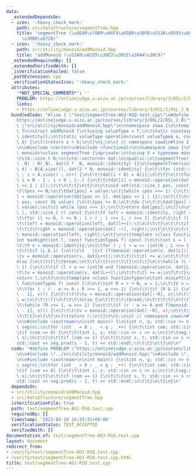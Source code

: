```yaml
---
data:
  _extendedDependsOn:
  - icon: ':heavy_check_mark:'
    path: src/dataStructure/segmentTree.hpp
    title: "segmentTree (\u4E00\u70B9\u66F4\u65B0\u30FB\u533A\u9593\u6F14\u7B97\u30BB\
      \u30B0\u6728)"
  - icon: ':heavy_check_mark:'
    path: src/utility/monoid/addMonoid.hpp
    title: "addMonoid (\u52A0\u6CD5\u30E2\u30CE\u30A4\u30C9)"
  _extendedRequiredBy: []
  _extendedVerifiedWith: []
  _isVerificationFailed: false
  _pathExtension: cpp
  _verificationStatusIcon: ':heavy_check_mark:'
  attributes:
    '*NOT_SPECIAL_COMMENTS*': ''
    PROBLEM: https://onlinejudge.u-aizu.ac.jp/courses/library/3/DSL/2/DSL_2_B
    links:
    - https://onlinejudge.u-aizu.ac.jp/courses/library/3/DSL/2/DSL_2_B
  bundledCode: "#line 1 \"test/segmentTree-AOJ-RSQ.test.cpp\"\n#define PROBLEM \"\
    https://onlinejudge.u-aizu.ac.jp/courses/library/3/DSL/2/DSL_2_B\"\n\n#line 2\
    \ \"src/utility/monoid/addMonoid.hpp\"\n\nnamespace zawa {\n\ntemplate <class\
    \ T>\nstruct addMonoid {\n\tusing valueType = T;\n\tstatic constexpr valueType\
    \ identity{};\n\tstatic valueType operation(const valueType& a, const valueType&\
    \ b) {\n\t\treturn a + b;\n\t}\n};\n\n} // namespace zawa\n#line 2 \"src/dataStructure/segmentTree.hpp\"\
    \n\n#include <vector>\n#include <functional>\n\nnamespace zawa {\n\ntemplate <class\
    \ monoid>\nclass segmentTree {\nprivate:\n\tusing V = typename monoid::valueType;\n\
    \tstd::size_t N;\n\tstd::vector<V> dat;\n\npublic:\n\tsegmentTree() {}\n\tsegmentTree(int\
    \ _N) : N(_N), dat(2 * _N, monoid::identity) {}\n\tsegmentTree(const std::vector<V>&\
    \ A) : N(A.size()), dat(2 * N, monoid::identity) {\n\t\tfor (std::size_t i = 0\
    \ ; i < A.size() ; i++) {\n\t\t\tdat[i + N] = A[i];\n\t\t}\n\t\tfor (std::size_t\
    \ i = N - 1 ; i > 0 ; i--) {\n\t\t\tdat[i] = monoid::operation(dat[i << 1], dat[i\
    \ << 1 | 1]);\t\t\n\t\t}\n\t}\n\n\tvoid set(std::size_t pos, const V& value) {\n\
    \t\tpos += N;\n\t\tdat[pos] = value;\n\t\twhile (pos >>= 1) {\n\t\t\tdat[pos]\
    \ = monoid::operation(dat[pos << 1], dat[pos << 1 | 1]);\n\t\t}\n\t}\n\n\tV update(std::size_t\
    \ pos, const V& value) {\n\t\tpos += N;\n\t\tdo {\n\t\t\tdat[pos] = monoid::operation(dat[pos],\
    \ value);\n\t\t} while (pos >>= 1);\n\t\treturn dat[pos];\n\t}\n\n\tV prod(std::size_t\
    \ l, std::size_t r) const {\n\t\tV left = monoid::identity, right = monoid::identity;\n\
    \t\tfor (l += N, r += N ; l < r ; l >>= 1, r >>= 1) {\n\t\t\tif (l & 1) {\n\t\t\
    \t\tleft = monoid::operation(left, dat[l++]);\t\n\t\t\t}\n\t\t\tif (r & 1) {\n\
    \t\t\t\tright = monoid::operation(dat[--r], right);\n\t\t\t}\n\t\t}\n\t\treturn\
    \ monoid::operation(left, right);\n\t}\n\n\ttemplate <class functionType>\n\t\
    int maxRight(int l, const functionType& f) const {\n\t\tint L = l + N, w = 1;\n\
    \t\tV v = monoid::identity;\n\t\tfor ( ; l + w <= (int)N ; L >>= 1, w <<= 1) {\n\
    \t\t\tif (L & 1) {\n\t\t\t   \tif (f(monoid::operation(v, dat[L]))) {\n\t\t\t\t\
    \tv = monoid::operation(v, dat[L++]);\n\t\t\t\t\tl += w;\n\t\t\t\t}\n\t\t\t\t\
    else {\n\t\t\t\t\tbreak;\n\t\t\t\t}\n\t\t\t}\n\t\t}\n\t\twhile (L <<= 1, w >>=\
    \ 1) {\n\t\t\tif (l + w <= (int)N and f(monoid::operation(v, dat[L]))) {\n\t\t\
    \t\tv = monoid::operation(v, dat[L++]);\n\t\t\t\tl += w;\n\t\t\t}\n\t\t}\n\t\t\
    return l;\n\t}\n\n\ttemplate <class functionType>\n\tint minLeft(int r, const\
    \ functionType& f) const {\t\n\t\tint R = r + N, w = 1;\n\t\tV v = monoid::identity;\n\
    \t\tfor ( ; r - w >= 0 ; R >>= 1, w <<= 1) {\n\t\t\tif (R & 1) {\n\t\t\t\tif (f(monoid::operation(dat[R\
    \ - 1], v))) {\n\t\t\t\t\tv = monoid::operation(dat[--R], v);\n\t\t\t\t\tr -=\
    \ w;\n\t\t\t\t}\n\t\t\t\telse {\n\t\t\t\t\tbreak;\n\t\t\t\t}\n\t\t\t}\n\t\t}\n\
    \t\twhile (R <<= 1, w >>= 1) {\n\t\t\tif (r - w >= 0 and f(monoid::operation(dat[R\
    \ - 1], v))) {\n\t\t\t\tv = monoid::operation(dat[--R], v);\n\t\t\t\tr -= w;\n\
    \t\t\t}\n\t\t}\n\t\treturn r;\n\t}\t\n};\n\n} // namespace zawa\n#line 5 \"test/segmentTree-AOJ-RSQ.test.cpp\"\
    \n\n#include <iostream>\n\nint main() {\n\tint n, q; std::cin >> n >> q;\n\tzawa::segmentTree<zawa::addMonoid<int>>\
    \ seg(n);\n\tfor (int _ = 0 ; _ < q ; _++) {\n\t\tint com; std::cin >> com;\n\t\
    \tif (com == 0) {\n\t\t\tint i, x; std::cin >> i >> x;\n\t\t\tseg.update(i - 1,\
    \ x);\n\t\t}\n\t\tif (com == 1) {\n\t\t\tint s, t; std::cin >> s >> t;\n\t\t\t\
    std::cout << seg.prod(s - 1, t) << std::endl;\n\t\t}\n\t}\n}\n"
  code: "#define PROBLEM \"https://onlinejudge.u-aizu.ac.jp/courses/library/3/DSL/2/DSL_2_B\"\
    \n\n#include \"../src/utility/monoid/addMonoid.hpp\"\n#include \"../src/dataStructure/segmentTree.hpp\"\
    \n\n#include <iostream>\n\nint main() {\n\tint n, q; std::cin >> n >> q;\n\tzawa::segmentTree<zawa::addMonoid<int>>\
    \ seg(n);\n\tfor (int _ = 0 ; _ < q ; _++) {\n\t\tint com; std::cin >> com;\n\t\
    \tif (com == 0) {\n\t\t\tint i, x; std::cin >> i >> x;\n\t\t\tseg.update(i - 1,\
    \ x);\n\t\t}\n\t\tif (com == 1) {\n\t\t\tint s, t; std::cin >> s >> t;\n\t\t\t\
    std::cout << seg.prod(s - 1, t) << std::endl;\n\t\t}\n\t}\n}\n"
  dependsOn:
  - src/utility/monoid/addMonoid.hpp
  - src/dataStructure/segmentTree.hpp
  isVerificationFile: true
  path: test/segmentTree-AOJ-RSQ.test.cpp
  requiredBy: []
  timestamp: '2023-03-10 16:33:31+09:00'
  verificationStatus: TEST_ACCEPTED
  verifiedWith: []
documentation_of: test/segmentTree-AOJ-RSQ.test.cpp
layout: document
redirect_from:
- /verify/test/segmentTree-AOJ-RSQ.test.cpp
- /verify/test/segmentTree-AOJ-RSQ.test.cpp.html
title: test/segmentTree-AOJ-RSQ.test.cpp
---
```

